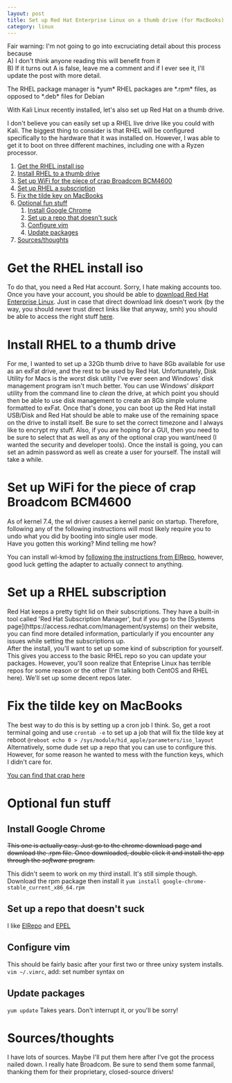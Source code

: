 ```yaml
---
layout: post
title: Set up Red Hat Enterprise Linux on a thumb drive (for MacBooks)
category: linux
---
```


Fair warning: I'm not going to go into excruciating detail about this process
because  
A) I don't think anyone reading this will benefit from it  
B) If it turns out A is false, leave me a comment and if I ever see it, I'll
update the post with more detail.

<div markdown="1" class="alert alert-info" role="alert">
The RHEL package manager is *yum*  
RHEL packages are *.rpm* files, as opposed to *.deb* files for Debian
</div>

With Kali Linux recently installed, let's also set up Red Hat on a thumb drive.
<div markdown="1" class="alert alert-danger" role="alert">
I don't believe you can easily set up a RHEL live drive like you could with Kali.
The biggest thing to consider is that RHEL will be configured specifically to
the hardware that it was installed on. However, I was able to get it to boot on
three different machines, including one with a Ryzen processor.
</div>

1. [Get the RHEL install iso](#get-the-rhel-install-iso)
2. [Install RHEL to a thumb drive](#install-rhel-to-a-thumb-drive)
3. [Set up WiFi for the piece of crap Broadcom BCM4600](#set-up-wifi-for-the-piece-of-crap-broadcom-bcm4600)
4. [Set up RHEL a subscription](#set-up-rhel-subscription)
5. [Fix the tilde key on MacBooks](#fix-the-tilde-key-on-macbooks)
6. [Optional fun stuff](#optional-fun-stuff)
    1. [Install Google Chrome](#install-google-chrome)
    2. [Set up a repo that doesn't suck](#set-up-a-repo-that-doesn't-suck)
    3. [Configure vim](#configure-vim)
    4. [Update packages](#update-packages)
7. [Sources/thoughts](#sources)

# Get the RHEL install iso
To do that, you need a Red Hat account. Sorry, I hate making accounts too. Once
you have your account, you should be able to [download Red Hat Enterprise Linux](https://developers.redhat.com/download-manager/content/origin/files/sha256/43/431a58c8c0351803a608ffa56948c5a7861876f78ccbe784724dd8c987ff7000/rhel-server-7.4-x86_64-dvd.iso). Just in case that
direct download link doesn't work (by the way, you should never trust direct links
like that anyway, smh) you should be able to access the right stuff [here](https://developers.redhat.com/).

# Install RHEL to a thumb drive
For me, I wanted to set up a 32Gb thumb drive to have 8Gb available for use as
an exFat drive, and the rest to be used by Red Hat. Unfortunately, Disk Utility
for Macs is the worst disk utility I've ever seen and Windows' disk management
program isn't much better. You can use Windows' *diskpart* utility from the
command line to *clean* the drive, at which point you should then be able to use
disk management to create an 8Gb simple volume formatted to exFat. Once that's
done, you can boot up the Red Hat install USB/Disk and Red Hat should be able to
make use of the remaining space on the drive to install itself. Be sure to set
the correct timezone and I always like to encrypt my stuff. Also, if you are
hoping for a GUI, then you need to be sure to select that as well as any of the
optional crap you want/need (I wanted the security and developer tools). Once
the install is going, you can set an admin password as well as create a user
for yourself. The install will take a while.

# Set up WiFi for the piece of crap Broadcom BCM4600
<div markdown="1" class="alert alert-danger" role="alert">
As of kernel 7.4, the wl driver causes a kernel panic on startup. Therefore,
following any of the following instructions will most likely require you to
undo what you did by booting into single user mode.
</div>
Have you gotten this working? Mind telling me how?

You can install wl-kmod by [following the instructions from ElRepo](https://elrepo.org/tiki/wl-kmod),
however, good luck getting the adapter to actually connect to anything.

# Set up a RHEL subscription
<div markdown="1" class="alert alert-info" role="alert">
Red Hat keeps a pretty tight lid on their subscriptions. They have a built-in
tool called 'Red Hat Subscription Manager', but if you go to the [Systems page](https://access.redhat.com/management/systems)
on their website, you can find more detailed information, particularly if you
encounter any issues while setting the subscriptions up.
</div>
After the install, you'll want to set up some kind of subscription for yourself.
This gives you access to the basic RHEL repo so you can update your packages.
However, you'll soon realize that Enteprise Linux has terrible repos for some
reason or the other (I'm talking both CentOS and RHEL here). We'll set up some
decent repos later.

# Fix the tilde key on MacBooks
The best way to do this is by setting up a cron job I think. So, get a root
terminal going and use `crontab -e` to set up a job that will fix the tilde key
at reboot `@reboot echo 0 > /sys/module/hid_apple/parameters/iso_layout`
Alternatively, some dude set up a repo that you can use to configure this. However,
for some reason he wanted to mess with the function keys, which I didn't care for.

[You can find that crap here](http://atodorov.org/blog/2015/04/29/rhel-7-repository-for-macbook-air/)

# Optional fun stuff

## Install Google Chrome
~~This one is actually easy. Just go to the chrome download page and download the
.rpm file. Once downloaded, double click it and install the app through the
*software* program.~~

This didn't seem to work on my third install. It's still simple though. Download
the rpm package then install it `yum install google-chrome-stable_current_x86_64.rpm`

## Set up a repo that doesn't suck
I like [ElRepo](http://elrepo.org/tiki/tiki-index.php) and [EPEL](https://fedoraproject.org/wiki/EPEL/FAQ#How_can_I_install_the_packages_from_the_EPEL_software_repository.3F)

## Configure vim
This should be fairly basic after your first two or three unixy system installs.
`vim ~/.vimrc`, add:
    set number
    syntax on

## Update packages
`yum update` Takes years. Don't interrupt it, or you'll be sorry!

# Sources/thoughts
I have lots of sources. Maybe I'll put them here after I've got the process nailed
down.
I really hate Broadcom. Be sure to send them some fanmail, thanking them for their
proprietary, closed-source drivers!
